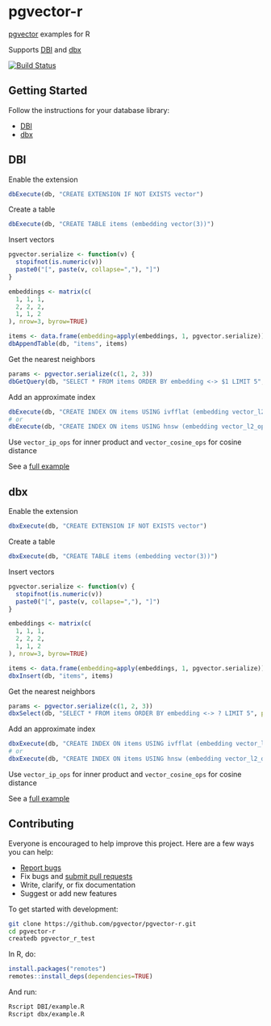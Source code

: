 # pgvector-r

[pgvector](https://github.com/pgvector/pgvector) examples for R

Supports [DBI](https://github.com/r-dbi/DBI) and [dbx](https://github.com/ankane/dbx)

[![Build Status](https://github.com/pgvector/pgvector-r/workflows/build/badge.svg?branch=master)](https://github.com/pgvector/pgvector-r/actions)

## Getting Started

Follow the instructions for your database library:

- [DBI](#dbi)
- [dbx](#dbx)

## DBI

Enable the extension

```r
dbExecute(db, "CREATE EXTENSION IF NOT EXISTS vector")
```

Create a table

```r
dbExecute(db, "CREATE TABLE items (embedding vector(3))")
```

Insert vectors

```r
pgvector.serialize <- function(v) {
  stopifnot(is.numeric(v))
  paste0("[", paste(v, collapse=","), "]")
}

embeddings <- matrix(c(
  1, 1, 1,
  2, 2, 2,
  1, 1, 2
), nrow=3, byrow=TRUE)

items <- data.frame(embedding=apply(embeddings, 1, pgvector.serialize))
dbAppendTable(db, "items", items)
```

Get the nearest neighbors

```r
params <- pgvector.serialize(c(1, 2, 3))
dbGetQuery(db, "SELECT * FROM items ORDER BY embedding <-> $1 LIMIT 5", params=params)
```

Add an approximate index

```r
dbExecute(db, "CREATE INDEX ON items USING ivfflat (embedding vector_l2_ops) WITH (lists = 100)")
# or
dbExecute(db, "CREATE INDEX ON items USING hnsw (embedding vector_l2_ops)")
```

Use `vector_ip_ops` for inner product and `vector_cosine_ops` for cosine distance

See a [full example](DBI/example.R)

## dbx

Enable the extension

```r
dbxExecute(db, "CREATE EXTENSION IF NOT EXISTS vector")
```

Create a table

```r
dbxExecute(db, "CREATE TABLE items (embedding vector(3))")
```

Insert vectors

```r
pgvector.serialize <- function(v) {
  stopifnot(is.numeric(v))
  paste0("[", paste(v, collapse=","), "]")
}

embeddings <- matrix(c(
  1, 1, 1,
  2, 2, 2,
  1, 1, 2
), nrow=3, byrow=TRUE)

items <- data.frame(embedding=apply(embeddings, 1, pgvector.serialize))
dbxInsert(db, "items", items)
```

Get the nearest neighbors

```r
params <- pgvector.serialize(c(1, 2, 3))
dbxSelect(db, "SELECT * FROM items ORDER BY embedding <-> ? LIMIT 5", params=params)
```

Add an approximate index

```r
dbxExecute(db, "CREATE INDEX ON items USING ivfflat (embedding vector_l2_ops) WITH (lists = 100)")
# or
dbxExecute(db, "CREATE INDEX ON items USING hnsw (embedding vector_l2_ops)")
```

Use `vector_ip_ops` for inner product and `vector_cosine_ops` for cosine distance

See a [full example](dbx/example.R)

## Contributing

Everyone is encouraged to help improve this project. Here are a few ways you can help:

- [Report bugs](https://github.com/pgvector/pgvector-r/issues)
- Fix bugs and [submit pull requests](https://github.com/pgvector/pgvector-r/pulls)
- Write, clarify, or fix documentation
- Suggest or add new features

To get started with development:

```sh
git clone https://github.com/pgvector/pgvector-r.git
cd pgvector-r
createdb pgvector_r_test
```

In R, do:

```r
install.packages("remotes")
remotes::install_deps(dependencies=TRUE)
```

And run:

```sh
Rscript DBI/example.R
Rscript dbx/example.R
```
